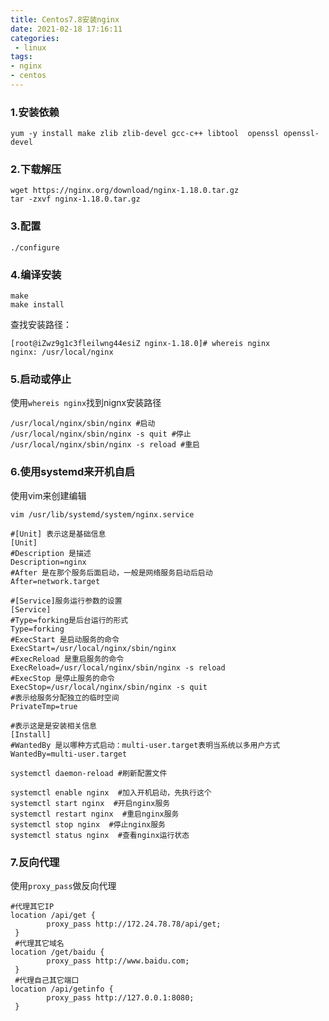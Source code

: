 ```yaml
---
title: Centos7.8安装nginx
date: 2021-02-18 17:16:11
categories:
 - linux
tags:
- nginx
- centos
---
```


### 1.安装依赖


```shell
yum -y install make zlib zlib-devel gcc-c++ libtool  openssl openssl-devel
```


### 2.下载解压


```shell
wget https://nginx.org/download/nginx-1.18.0.tar.gz
tar -zxvf nginx-1.18.0.tar.gz
```


### 3.配置


```shell
./configure
```


### 4.编译安装


```shell
make
make install
```


查找安装路径：


```shell
[root@iZwz9g1c3fleilwng44esiZ nginx-1.18.0]# whereis nginx
nginx: /usr/local/nginx
```


### 5.启动或停止


使用`whereis nginx`找到nignx安装路径


```shell
/usr/local/nginx/sbin/nginx #启动
/usr/local/nginx/sbin/nginx -s quit #停止
/usr/local/nginx/sbin/nginx -s reload #重启
```


### 6.使用systemd来开机自启


使用vim来创建编辑


```shell
vim /usr/lib/systemd/system/nginx.service
```


```shell
#[Unit] 表示这是基础信息
[Unit]
#Description 是描述
Description=nginx
#After 是在那个服务后面启动，一般是网络服务启动后启动
After=network.target

#[Service]服务运行参数的设置
[Service]
#Type=forking是后台运行的形式
Type=forking
#ExecStart 是启动服务的命令
ExecStart=/usr/local/nginx/sbin/nginx
#ExecReload 是重启服务的命令
ExecReload=/usr/local/nginx/sbin/nginx -s reload
#ExecStop 是停止服务的命令
ExecStop=/usr/local/nginx/sbin/nginx -s quit
#表示给服务分配独立的临时空间
PrivateTmp=true  

#表示这是是安装相关信息
[Install]
#WantedBy 是以哪种方式启动：multi-user.target表明当系统以多用户方式
WantedBy=multi-user.target
```


```shell
systemctl daemon-reload #刷新配置文件

systemctl enable nginx  #加入开机启动，先执行这个
systemctl start nginx  #开启nginx服务
systemctl restart nginx  #重启nginx服务
systemctl stop nginx  #停止nginx服务
systemctl status nginx  #查看nginx运行状态
```


### 7.反向代理


使用`proxy_pass`做反向代理


```nginx
#代理其它IP
location /api/get {
		proxy_pass http://172.24.78.78/api/get;
 }
 #代理其它域名
location /get/baidu {
		proxy_pass http://www.baidu.com;
 }
 #代理自己其它端口
location /api/getinfo {
		proxy_pass http://127.0.0.1:8080;
 }
```

